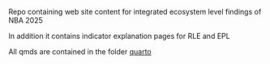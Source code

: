 Repo containing web site content for integrated ecosystem level findings of NBA 2025

In addition it contains indicator explanation pages for RLE and EPL

All qmds are contained in the folder [quarto](quarto/)
